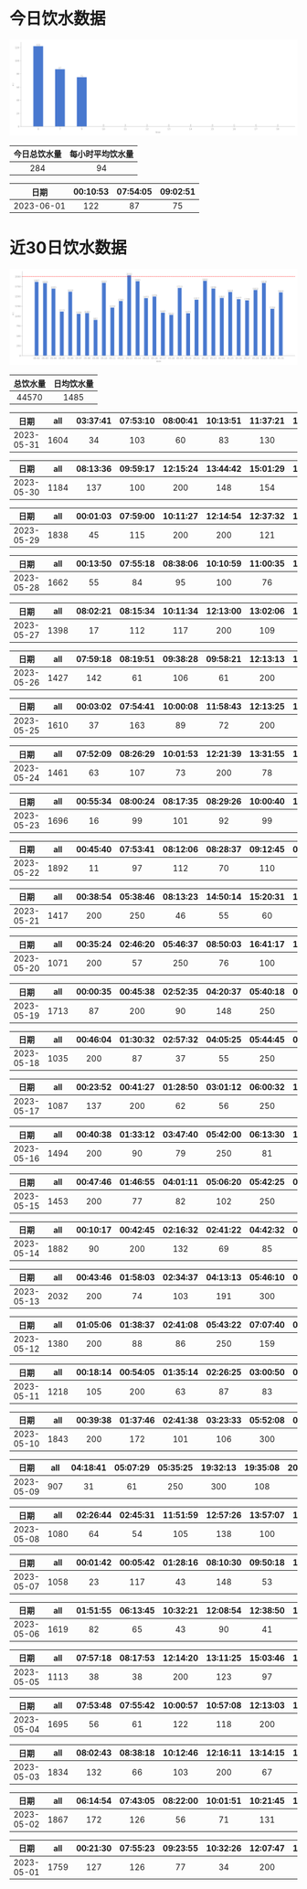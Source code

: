 # 今日饮水数据

<div align=center>
<img src="today.png" style="zoom: 100%;" />

| 今日总饮水量 | 每小时平均饮水量 |
| :----: | :----: |
| 284 | 94 |
</div>

| 日期 | 00:10:53 | 07:54:05 | 09:02:51 |
| :----: | :----: | :----: | :----: |
| 2023-06-01 | 122 | 87 | 75 |

# 近30日饮水数据

<div align=center>
<img src="30.png"style="zoom: 100%;" />

| 总饮水量 | 日均饮水量 |
| :----: | :----: |
| 44570 | 1485 |
</div>

| 日期 | all | 03:37:41 | 07:53:10 | 08:00:41 | 10:13:51 | 11:37:21 | 11:56:15 | 12:14:18 | 13:06:25 | 14:54:01 | 16:06:59 | 16:34:49 | 17:11:55 | 18:20:04 | 21:17:01 | 22:02:51 |
| :----: | :----: | :----: | :----: | :----: | :----: | :----: | :----: | :----: | :----: | :----: | :----: | :----: | :----: | :----: | :----: | :----: |
| 2023-05-31 | 1604 | 34 | 103 | 60 | 83 | 130 | 84 | 200 | 105 | 153 | 115 | 135 | 200 | 85 | 66 | 51 |

| 日期 | all | 08:13:36 | 09:59:17 | 12:15:24 | 13:44:42 | 15:01:29 | 15:03:17 | 17:11:56 | 17:26:13 | 18:44:58 |
| :----: | :----: | :----: | :----: | :----: | :----: | :----: | :----: | :----: | :----: | :----: |
| 2023-05-30 | 1184 | 137 | 100 | 200 | 148 | 154 | 79 | 200 | 84 | 82 |

| 日期 | all | 00:01:03 | 07:59:00 | 10:11:27 | 12:14:54 | 12:37:32 | 13:08:33 | 15:00:33 | 17:13:23 | 20:01:26 | 21:36:14 | 22:23:10 | 22:47:34 | 23:23:20 | 23:58:12 |
| :----: | :----: | :----: | :----: | :----: | :----: | :----: | :----: | :----: | :----: | :----: | :----: | :----: | :----: | :----: | :----: |
| 2023-05-29 | 1838 | 45 | 115 | 200 | 200 | 121 | 76 | 130 | 200 | 86 | 250 | 80 | 139 | 124 | 72 |

| 日期 | all | 00:13:50 | 07:55:18 | 08:38:06 | 10:10:59 | 11:00:35 | 12:18:17 | 13:01:03 | 15:49:43 | 17:12:49 | 18:41:32 | 19:33:49 | 21:40:10 | 22:05:40 | 22:56:36 |
| :----: | :----: | :----: | :----: | :----: | :----: | :----: | :----: | :----: | :----: | :----: | :----: | :----: | :----: | :----: | :----: |
| 2023-05-28 | 1662 | 55 | 84 | 95 | 100 | 76 | 200 | 49 | 164 | 200 | 101 | 121 | 250 | 112 | 55 |

| 日期 | all | 08:02:21 | 08:15:34 | 10:11:34 | 12:13:00 | 13:02:06 | 14:54:02 | 17:24:14 | 20:22:00 | 20:52:09 | 21:56:35 | 23:59:19 |
| :----: | :----: | :----: | :----: | :----: | :----: | :----: | :----: | :----: | :----: | :----: | :----: | :----: |
| 2023-05-27 | 1398 | 17 | 112 | 117 | 200 | 109 | 67 | 200 | 128 | 131 | 250 | 67 |

| 日期 | all | 07:59:18 | 08:19:51 | 09:38:28 | 09:58:21 | 12:13:13 | 15:03:59 | 19:08:21 | 21:08:41 | 22:01:31 | 22:59:30 | 23:24:55 |
| :----: | :----: | :----: | :----: | :----: | :----: | :----: | :----: | :----: | :----: | :----: | :----: | :----: |
| 2023-05-26 | 1427 | 142 | 61 | 106 | 61 | 200 | 81 | 250 | 92 | 97 | 87 | 250 |

| 日期 | all | 00:03:02 | 07:54:41 | 10:00:08 | 11:58:43 | 12:13:25 | 13:03:04 | 14:09:51 | 15:11:32 | 16:57:18 | 17:16:51 | 18:16:49 | 22:02:43 | 23:32:40 |
| :----: | :----: | :----: | :----: | :----: | :----: | :----: | :----: | :----: | :----: | :----: | :----: | :----: | :----: | :----: |
| 2023-05-25 | 1610 | 37 | 163 | 89 | 72 | 200 | 99 | 111 | 140 | 91 | 200 | 80 | 250 | 78 |

| 日期 | all | 07:52:09 | 08:26:29 | 10:01:53 | 12:21:39 | 13:31:55 | 14:46:31 | 15:02:17 | 16:14:37 | 17:19:32 | 18:41:56 | 19:29:44 | 20:52:55 | 22:40:40 |
| :----: | :----: | :----: | :----: | :----: | :----: | :----: | :----: | :----: | :----: | :----: | :----: | :----: | :----: | :----: |
| 2023-05-24 | 1461 | 63 | 107 | 73 | 200 | 78 | 105 | 88 | 93 | 200 | 108 | 32 | 64 | 250 |

| 日期 | all | 00:55:34 | 08:00:24 | 08:17:35 | 08:29:26 | 10:00:40 | 12:12:01 | 13:03:21 | 14:15:42 | 15:01:32 | 17:30:16 | 19:24:47 | 21:25:46 | 21:45:39 | 23:50:16 |
| :----: | :----: | :----: | :----: | :----: | :----: | :----: | :----: | :----: | :----: | :----: | :----: | :----: | :----: | :----: | :----: |
| 2023-05-23 | 1696 | 16 | 99 | 101 | 92 | 99 | 200 | 70 | 155 | 160 | 200 | 82 | 250 | 98 | 74 |

| 日期 | all | 00:45:40 | 07:53:41 | 08:12:06 | 08:28:37 | 09:12:45 | 09:59:48 | 10:29:11 | 12:09:20 | 13:01:45 | 13:58:58 | 14:58:01 | 15:46:23 | 17:19:02 | 20:24:11 | 21:54:46 | 23:16:32 |
| :----: | :----: | :----: | :----: | :----: | :----: | :----: | :----: | :----: | :----: | :----: | :----: | :----: | :----: | :----: | :----: | :----: | :----: |
| 2023-05-22 | 1892 | 11 | 97 | 112 | 70 | 110 | 115 | 60 | 200 | 78 | 130 | 144 | 127 | 66 | 400 | 95 | 77 |

| 日期 | all | 00:38:54 | 05:38:46 | 08:13:23 | 14:50:14 | 15:20:31 | 18:15:16 | 18:50:39 | 19:16:50 | 20:17:34 | 22:26:45 | 23:14:09 | 23:19:37 |
| :----: | :----: | :----: | :----: | :----: | :----: | :----: | :----: | :----: | :----: | :----: | :----: | :----: | :----: |
| 2023-05-21 | 1417 | 200 | 250 | 46 | 55 | 60 | 55 | 87 | 143 | 85 | 116 | 70 | 250 |

| 日期 | all | 00:35:24 | 02:46:20 | 05:46:37 | 08:50:03 | 16:41:17 | 18:19:13 | 20:30:12 | 21:09:22 | 22:47:47 | 23:18:07 |
| :----: | :----: | :----: | :----: | :----: | :----: | :----: | :----: | :----: | :----: | :----: | :----: |
| 2023-05-20 | 1071 | 200 | 57 | 250 | 76 | 100 | 129 | 71 | 50 | 48 | 90 |

| 日期 | all | 00:00:35 | 00:45:38 | 02:52:35 | 04:20:37 | 05:40:18 | 08:15:55 | 16:00:15 | 18:44:57 | 22:35:20 | 23:21:49 | 23:54:35 |
| :----: | :----: | :----: | :----: | :----: | :----: | :----: | :----: | :----: | :----: | :----: | :----: | :----: |
| 2023-05-19 | 1713 | 87 | 200 | 90 | 148 | 250 | 90 | 117 | 300 | 153 | 53 | 225 |

| 日期 | all | 00:46:04 | 01:30:32 | 02:57:32 | 04:05:25 | 05:44:45 | 07:50:46 | 08:29:21 | 18:11:37 | 20:30:08 | 22:32:32 | 23:30:27 |
| :----: | :----: | :----: | :----: | :----: | :----: | :----: | :----: | :----: | :----: | :----: | :----: | :----: |
| 2023-05-18 | 1035 | 200 | 87 | 37 | 55 | 250 | 57 | 25 | 121 | 55 | 94 | 54 |

| 日期 | all | 00:23:52 | 00:41:27 | 01:28:50 | 03:01:12 | 06:00:32 | 15:55:54 | 17:37:35 | 19:07:27 | 22:56:40 |
| :----: | :----: | :----: | :----: | :----: | :----: | :----: | :----: | :----: | :----: | :----: |
| 2023-05-17 | 1087 | 137 | 200 | 62 | 56 | 250 | 83 | 120 | 89 | 90 |

| 日期 | all | 00:40:38 | 01:33:12 | 03:47:40 | 05:42:00 | 06:13:30 | 18:18:17 | 19:43:49 | 20:29:21 | 22:33:14 | 23:18:49 |
| :----: | :----: | :----: | :----: | :----: | :----: | :----: | :----: | :----: | :----: | :----: | :----: |
| 2023-05-16 | 1494 | 200 | 90 | 79 | 250 | 81 | 250 | 98 | 98 | 75 | 273 |

| 日期 | all | 00:47:46 | 01:46:55 | 04:01:11 | 05:06:20 | 05:42:25 | 06:13:08 | 08:33:35 | 16:32:37 | 17:16:19 | 19:18:15 | 20:28:23 | 22:21:46 | 23:25:55 |
| :----: | :----: | :----: | :----: | :----: | :----: | :----: | :----: | :----: | :----: | :----: | :----: | :----: | :----: | :----: |
| 2023-05-15 | 1453 | 200 | 77 | 82 | 102 | 250 | 78 | 72 | 64 | 200 | 75 | 65 | 135 | 53 |

| 日期 | all | 00:10:17 | 00:42:45 | 02:16:32 | 02:41:22 | 04:42:32 | 05:40:13 | 07:37:53 | 08:16:35 | 15:59:58 | 17:30:44 | 18:23:31 | 19:12:29 | 20:19:39 | 21:55:04 | 23:02:22 | 23:30:58 |
| :----: | :----: | :----: | :----: | :----: | :----: | :----: | :----: | :----: | :----: | :----: | :----: | :----: | :----: | :----: | :----: | :----: | :----: |
| 2023-05-14 | 1882 | 90 | 200 | 132 | 69 | 85 | 250 | 159 | 64 | 69 | 98 | 250 | 68 | 108 | 64 | 104 | 72 |

| 日期 | all | 00:43:46 | 01:58:03 | 02:34:37 | 04:13:13 | 05:46:10 | 06:39:20 | 08:00:14 | 08:14:33 | 14:33:25 | 15:16:50 | 19:30:41 | 21:33:07 | 22:36:35 |
| :----: | :----: | :----: | :----: | :----: | :----: | :----: | :----: | :----: | :----: | :----: | :----: | :----: | :----: | :----: |
| 2023-05-13 | 2032 | 200 | 74 | 103 | 191 | 300 | 96 | 43 | 44 | 96 | 45 | 600 | 112 | 128 |

| 日期 | all | 01:05:06 | 01:38:37 | 02:41:08 | 05:43:22 | 07:07:40 | 08:30:15 | 17:46:07 | 18:49:02 | 20:25:06 | 21:49:12 | 22:43:51 | 23:29:21 |
| :----: | :----: | :----: | :----: | :----: | :----: | :----: | :----: | :----: | :----: | :----: | :----: | :----: | :----: |
| 2023-05-12 | 1380 | 200 | 88 | 86 | 250 | 159 | 109 | 73 | 91 | 114 | 77 | 102 | 31 |

| 日期 | all | 00:18:14 | 00:54:05 | 01:35:14 | 02:26:25 | 03:00:50 | 05:40:29 | 17:06:35 | 18:12:43 | 19:16:08 | 20:27:03 | 21:17:25 | 23:44:24 |
| :----: | :----: | :----: | :----: | :----: | :----: | :----: | :----: | :----: | :----: | :----: | :----: | :----: | :----: |
| 2023-05-11 | 1218 | 105 | 200 | 63 | 87 | 83 | 250 | 93 | 74 | 66 | 67 | 66 | 64 |

| 日期 | all | 00:39:38 | 01:37:46 | 02:41:38 | 03:23:33 | 05:52:08 | 08:14:52 | 16:40:00 | 17:43:56 | 18:52:22 | 20:34:54 | 21:29:17 | 22:10:29 | 22:42:34 |
| :----: | :----: | :----: | :----: | :----: | :----: | :----: | :----: | :----: | :----: | :----: | :----: | :----: | :----: | :----: |
| 2023-05-10 | 1843 | 200 | 172 | 101 | 106 | 300 | 111 | 134 | 100 | 81 | 86 | 250 | 107 | 95 |

| 日期 | all | 04:18:41 | 05:07:29 | 05:35:25 | 19:32:13 | 19:35:08 | 20:19:09 | 22:29:24 | 23:47:53 |
| :----: | :----: | :----: | :----: | :----: | :----: | :----: | :----: | :----: | :----: |
| 2023-05-09 | 907 | 31 | 61 | 250 | 300 | 108 | 56 | 71 | 30 |

| 日期 | all | 02:26:44 | 02:45:31 | 11:51:59 | 12:57:26 | 13:57:07 | 17:00:51 | 17:02:58 | 20:26:23 | 20:44:08 | 22:30:43 | 23:49:07 |
| :----: | :----: | :----: | :----: | :----: | :----: | :----: | :----: | :----: | :----: | :----: | :----: | :----: |
| 2023-05-08 | 1080 | 64 | 54 | 105 | 138 | 100 | 130 | 33 | 113 | 109 | 167 | 67 |

| 日期 | all | 00:01:42 | 00:05:42 | 01:28:16 | 08:10:30 | 09:50:18 | 13:20:24 | 14:03:16 | 18:08:14 | 19:21:51 | 20:38:08 | 21:35:38 | 23:05:56 |
| :----: | :----: | :----: | :----: | :----: | :----: | :----: | :----: | :----: | :----: | :----: | :----: | :----: | :----: |
| 2023-05-07 | 1058 | 23 | 117 | 43 | 148 | 53 | 28 | 60 | 60 | 66 | 300 | 71 | 89 |

| 日期 | all | 01:51:55 | 06:13:45 | 10:32:21 | 12:08:54 | 12:38:50 | 13:46:58 | 15:34:19 | 16:29:56 | 17:00:44 | 17:53:45 | 18:43:32 | 19:16:06 | 20:50:54 | 21:50:19 | 22:35:51 | 23:09:59 | 23:31:43 |
| :----: | :----: | :----: | :----: | :----: | :----: | :----: | :----: | :----: | :----: | :----: | :----: | :----: | :----: | :----: | :----: | :----: | :----: | :----: |
| 2023-05-06 | 1619 | 82 | 65 | 43 | 90 | 41 | 62 | 85 | 84 | 83 | 126 | 120 | 103 | 56 | 250 | 65 | 167 | 97 |

| 日期 | all | 07:57:18 | 08:17:53 | 12:14:20 | 13:11:25 | 15:03:46 | 17:12:16 | 17:33:22 | 20:42:41 | 22:01:24 |
| :----: | :----: | :----: | :----: | :----: | :----: | :----: | :----: | :----: | :----: | :----: |
| 2023-05-05 | 1113 | 38 | 38 | 200 | 123 | 97 | 200 | 88 | 79 | 250 |

| 日期 | all | 07:53:48 | 07:55:42 | 10:00:57 | 10:57:08 | 12:13:03 | 13:04:47 | 15:07:02 | 15:12:21 | 16:18:59 | 16:50:42 | 17:16:46 | 19:45:53 | 22:40:39 |
| :----: | :----: | :----: | :----: | :----: | :----: | :----: | :----: | :----: | :----: | :----: | :----: | :----: | :----: | :----: |
| 2023-05-04 | 1695 | 56 | 61 | 122 | 118 | 200 | 64 | 136 | 105 | 144 | 111 | 200 | 128 | 250 |

| 日期 | all | 08:02:43 | 08:38:18 | 10:12:46 | 12:16:11 | 13:14:15 | 14:42:07 | 15:51:32 | 17:26:19 | 17:56:27 | 19:56:05 | 20:59:57 | 21:56:00 | 23:03:07 | 23:15:48 |
| :----: | :----: | :----: | :----: | :----: | :----: | :----: | :----: | :----: | :----: | :----: | :----: | :----: | :----: | :----: | :----: |
| 2023-05-03 | 1834 | 132 | 66 | 103 | 200 | 67 | 164 | 151 | 158 | 54 | 250 | 123 | 65 | 51 | 250 |

| 日期 | all | 06:14:54 | 07:43:05 | 08:22:00 | 10:01:51 | 10:21:45 | 12:19:44 | 13:18:54 | 14:21:51 | 15:04:39 | 16:04:46 | 17:14:40 | 19:44:52 | 21:23:00 | 21:50:45 | 23:56:22 |
| :----: | :----: | :----: | :----: | :----: | :----: | :----: | :----: | :----: | :----: | :----: | :----: | :----: | :----: | :----: | :----: | :----: |
| 2023-05-02 | 1867 | 172 | 126 | 56 | 71 | 131 | 200 | 74 | 141 | 174 | 79 | 200 | 43 | 53 | 250 | 97 |

| 日期 | all | 00:21:30 | 07:55:23 | 09:23:55 | 10:32:26 | 12:07:47 | 13:07:07 | 15:11:23 | 17:13:51 | 19:14:00 | 22:13:13 | 22:30:24 | 23:06:04 | 23:36:25 |
| :----: | :----: | :----: | :----: | :----: | :----: | :----: | :----: | :----: | :----: | :----: | :----: | :----: | :----: | :----: |
| 2023-05-01 | 1759 | 127 | 126 | 77 | 34 | 200 | 400 | 65 | 200 | 136 | 63 | 201 | 67 | 63 |


